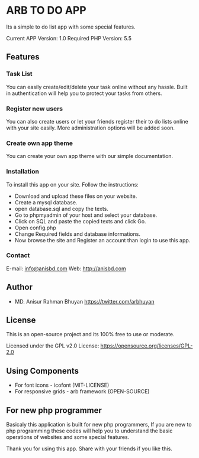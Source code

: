 # ARB TO DO APP

Its a simple to do list app with some special features.

Current APP Version: 1.0
Required PHP Version: 5.5

## Features

### Task List

You can easily create/edit/delete your task online without any hassle. Built in authentication will help you to protect your tasks from others.

### Register new users

You can also create users or let your friends register their to do lists online with your site easily. More administration options will be added soon.

### Create own app theme

You can create your own app theme with our simple documentation.

### Installation

To install this app on your site. Follow the instructions:

* Download and upload these files on your website.
* Create a mysql database.
* open database.sql and copy the texts.
* Go to phpmyadmin of your host and select your database.
* Click on SQL and paste the copied texts and click Go.
* Open config.php
* Change Required fields and database informations.
* Now browse the site and Register an account than login to use this app.

### Contact

E-mail: info@anisbd.com
Web: http://anisbd.com

## Author
* MD. Anisur Rahman Bhuyan <https://twitter.com/arbhuyan>

## License
This is an open-source project and its 100% free to use or moderate.

Licensed under the GPL v2.0 License: https://opensource.org/licenses/GPL-2.0

## Using Components
* For font icons - icofont (MIT-LICENSE)
* For responsive grids - arb framework (OPEN-SOURCE)

## For new php programmer
Basicaly this application is built for new php programmers, If you are new to php programming these codes will help you to understand the basic operations of websites and some special features.

Thank you for using this app. Share with your friends if you like this.